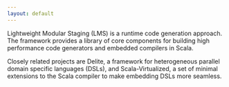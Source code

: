 ```yaml
---
layout: default
---
```


Lightweight Modular Staging (LMS) is a runtime code generation
approach. The framework provides a library of core components for
building high performance code generators and embedded compilers in
Scala.

Closely related projects are Delite, a framework for heterogeneous
parallel domain specific languages (DSLs), and Scala-Virtualized, a
set of minimal extensions to the Scala compiler to make embedding DSLs
more seamless.
